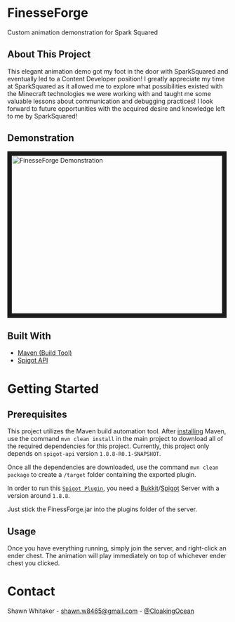 # FinesseForge
Custom animation demonstration for Spark Squared

## About This Project
This elegant animation demo got my foot in the door with SparkSquared and eventually led to a Content Developer position!
I greatly appreciate my time at SparkSquared as it allowed me to explore what possibilities existed with the Minecraft
technologies we were working with and taught me some valuable lessons about communication and debugging practices! 
I look forward to future opportunities with the acquired desire and knowledge left to me by SparkSquared!

## Demonstration

<a href="http://www.youtube.com/watch?feature=player_embedded&v=bAJvIwzZYBM
" target="_blank"><img src="http://img.youtube.com/vi/bAJvIwzZYBM/0.jpg" 
alt="FinesseForge Demonstration" width="480" height="360" border="10" /></a>

## Built With
* [Maven (Build Tool)]
* [Spigot API]

# Getting Started

## Prerequisites
This project utilizes the Maven build automation tool. After [installing] Maven, use the command `mvn clean install` in the
main project to download all of the required dependencies for this project. Currently, this project only depends on `spigot-api` 
version `1.8.8-R0.1-SNAPSHOT`.

Once all the dependencies are downloaded, use the command `mvn clean package` to create a `/target` folder containing the exported
plugin.

In order to run this [`Spigot Plugin`], you need a [Bukkit]/[Spigot] Server with a version around `1.8.8`.

Just stick the FinessForge.jar into the plugins folder of the server.

## Usage

Once you have everything running, simply join the server, and right-click an ender chest. The animation will play immediately
on top of whichever ender chest you clicked.

# Contact
Shawn Whitaker - shawn.w8465@gmail.com - [@CloakingOcean]



[installing]: https://maven.apache.org/install.html
[Maven (Build Tool)]: https://maven.apache.org/
[Spigot API]: https://www.spigotmc.org/
[`Spigot Plugin`]: https://www.spigotmc.org/wiki/about-spigot/#:~:text=Spigot%20%2D%20Install&text=It%20is%20a%20modified%20Minecraft,with%20Vanilla%20Minecraft%20game%20mechanics.
[Bukkit]: https://bukkit.gamepedia.com/Setting_up_a_server
[Spigot]: https://www.spigotmc.org/wiki/spigot-installation/
[@CloakingOcean]: https://twitter.com/CloakingOcean

